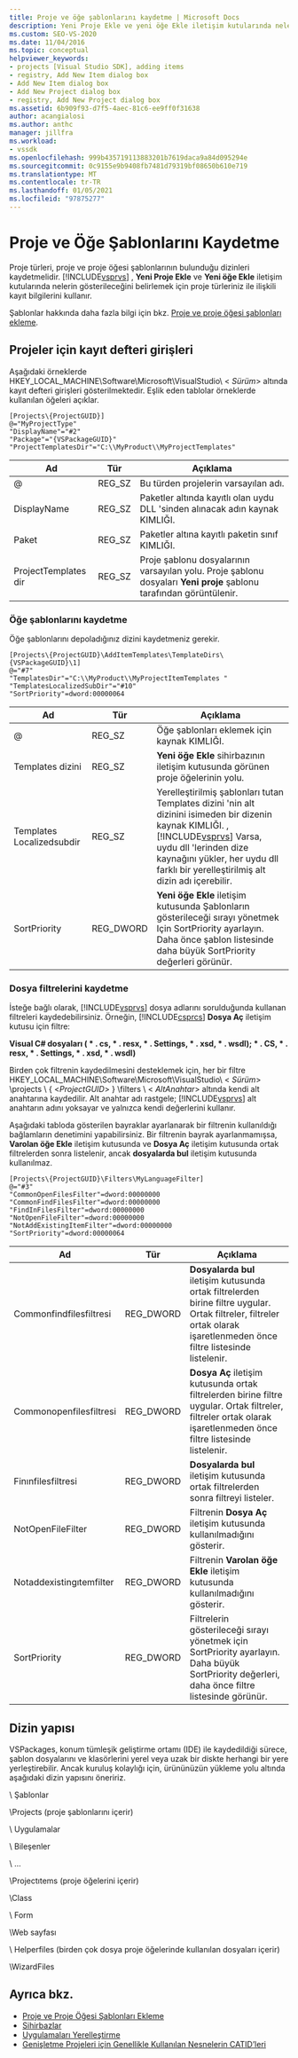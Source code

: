 ```yaml
---
title: Proje ve öğe şablonlarını kaydetme | Microsoft Docs
description: Yeni Proje Ekle ve yeni öğe Ekle iletişim kutularında nelerin gösterileceğini belirlemek için, Visual Studio 'Nun proje türleriniz için kayıt bilgilerini nasıl kullandığını öğrenin.
ms.custom: SEO-VS-2020
ms.date: 11/04/2016
ms.topic: conceptual
helpviewer_keywords:
- projects [Visual Studio SDK], adding items
- registry, Add New Item dialog box
- Add New Item dialog box
- Add New Project dialog box
- registry, Add New Project dialog box
ms.assetid: 6b909f93-d7f5-4aec-81c6-ee9ff0f31638
author: acangialosi
ms.author: anthc
manager: jillfra
ms.workload:
- vssdk
ms.openlocfilehash: 999b435719113883201b7619daca9a84d095294e
ms.sourcegitcommit: 0c9155e9b9408fb7481d79319bf08650b610e719
ms.translationtype: MT
ms.contentlocale: tr-TR
ms.lasthandoff: 01/05/2021
ms.locfileid: "97875277"
---
```

# <a name="registering-project-and-item-templates"></a>Proje ve Öğe Şablonlarını Kaydetme
Proje türleri, proje ve proje öğesi şablonlarının bulunduğu dizinleri kaydetmelidir. [!INCLUDE[vsprvs](../../code-quality/includes/vsprvs_md.md)] , **Yeni Proje Ekle** ve **Yeni öğe Ekle** iletişim kutularında nelerin gösterileceğini belirlemek için proje türleriniz ile ilişkili kayıt bilgilerini kullanır.

 Şablonlar hakkında daha fazla bilgi için bkz. [Proje ve proje öğesi şablonları ekleme](../../extensibility/internals/adding-project-and-project-item-templates.md).

## <a name="registry-entries-for-projects"></a>Projeler için kayıt defteri girişleri
 Aşağıdaki örneklerde HKEY_LOCAL_MACHINE\Software\Microsoft\VisualStudio\\ < *Sürüm*> altında kayıt defteri girişleri gösterilmektedir. Eşlik eden tablolar örneklerde kullanılan öğeleri açıklar.

```
[Projects\{ProjectGUID}]
@="MyProjectType"
"DisplayName"="#2"
"Package"="{VSPackageGUID}"
"ProjectTemplatesDir"="C:\\MyProduct\\MyProjectTemplates"
```

|Ad|Tür|Açıklama|
|----------|----------|-----------------|
|@|REG_SZ|Bu türden projelerin varsayılan adı.|
|DisplayName|REG_SZ|Paketler altında kayıtlı olan uydu DLL 'sinden alınacak adın kaynak KIMLIĞI.|
|Paket|REG_SZ|Paketler altına kayıtlı paketin sınıf KIMLIĞI.|
|ProjectTemplates dir|REG_SZ|Proje şablonu dosyalarının varsayılan yolu. Proje şablonu dosyaları **Yeni proje** şablonu tarafından görüntülenir.|

### <a name="registering-item-templates"></a>Öğe şablonlarını kaydetme
 Öğe şablonlarını depoladığınız dizini kaydetmeniz gerekir.

```
[Projects\{ProjectGUID}\AddItemTemplates\TemplateDirs\{VSPackageGUID}\1]
@="#7"
"TemplatesDir"="C:\\MyProduct\\MyProjectItemTemplates "
"TemplatesLocalizedSubDir"="#10"
"SortPriority"=dword:00000064
```

| Ad | Tür | Açıklama |
|--------------------------|-----------| - |
| @ | REG_SZ | Öğe şablonları eklemek için kaynak KIMLIĞI. |
| Templates dizini | REG_SZ | **Yeni öğe Ekle** sihirbazının iletişim kutusunda görünen proje öğelerinin yolu. |
| Templates Localizedsubdir | REG_SZ | Yerelleştirilmiş şablonları tutan Templates dizini 'nin alt dizinini isimeden bir dizenin kaynak KIMLIĞI. , [!INCLUDE[vsprvs](../../code-quality/includes/vsprvs_md.md)] Varsa, uydu dll 'lerinden dize kaynağını yükler, her uydu dll farklı bir yerelleştirilmiş alt dizin adı içerebilir. |
| SortPriority | REG_DWORD | **Yeni öğe Ekle** iletişim kutusunda Şablonların gösterileceği sırayı yönetmek Için SortPriority ayarlayın. Daha önce şablon listesinde daha büyük SortPriority değerleri görünür. |

### <a name="registering-file-filters"></a>Dosya filtrelerini kaydetme
 İsteğe bağlı olarak, [!INCLUDE[vsprvs](../../code-quality/includes/vsprvs_md.md)] dosya adlarını sorulduğunda kullanan filtreleri kaydedebilirsiniz. Örneğin, [!INCLUDE[csprcs](../../data-tools/includes/csprcs_md.md)] **Dosya Aç** iletişim kutusu için filtre:

 **Visual C# dosyaları ( \* . cs, \* . resx, \* . Settings, \* . xsd, \* . wsdl); \* . CS, \* . resx, \* . Settings, \* . xsd, \* . wsdl)**

 Birden çok filtrenin kaydedilmesini desteklemek için, her bir filtre HKEY_LOCAL_MACHINE\Software\Microsoft\VisualStudio\\ < *Sürüm*> \projects \\ { \<*ProjectGUID*> } \filters \\ < *AltAnahtar*> altında kendi alt anahtarına kaydedilir. Alt anahtar adı rastgele; [!INCLUDE[vsprvs](../../code-quality/includes/vsprvs_md.md)] alt anahtarın adını yoksayar ve yalnızca kendi değerlerini kullanır.

 Aşağıdaki tabloda gösterilen bayraklar ayarlanarak bir filtrenin kullanıldığı bağlamların denetimini yapabilirsiniz. Bir filtrenin bayrak ayarlanmamışsa, **Varolan öğe Ekle** iletişim kutusunda ve **Dosya Aç** iletişim kutusunda ortak filtrelerden sonra listelenir, ancak **dosyalarda bul** iletişim kutusunda kullanılmaz.

```
[Projects\{ProjectGUID}\Filters\MyLanguageFilter]
@="#3"
"CommonOpenFilesFilter"=dword:00000000
"CommonFindFilesFilter"=dword:00000000
"FindInFilesFilter"=dword:00000000
"NotOpenFileFilter"=dword:00000000
"NotAddExistingItemFilter"=dword:00000000
"SortPriority"=dword:00000064
```

|Ad|Tür|Açıklama|
|----------|----------|-----------------|
|Commonfindfilesfiltresi|REG_DWORD|**Dosyalarda bul** iletişim kutusunda ortak filtrelerden birine filtre uygular. Ortak filtreler, filtreler ortak olarak işaretlenmeden önce filtre listesinde listelenir.|
|Commonopenfilesfiltresi|REG_DWORD|**Dosya Aç** iletişim kutusunda ortak filtrelerden birine filtre uygular. Ortak filtreler, filtreler ortak olarak işaretlenmeden önce filtre listesinde listelenir.|
|Finınfilesfiltresi|REG_DWORD|**Dosyalarda bul** iletişim kutusunda ortak filtrelerden sonra filtreyi listeler.|
|NotOpenFileFilter|REG_DWORD|Filtrenin **Dosya Aç** iletişim kutusunda kullanılmadığını gösterir.|
|Notaddexistingıtemfilter|REG_DWORD|Filtrenin **Varolan öğe Ekle** iletişim kutusunda kullanılmadığını gösterir.|
|SortPriority|REG_DWORD|Filtrelerin gösterileceği sırayı yönetmek için SortPriority ayarlayın. Daha büyük SortPriority değerleri, daha önce filtre listesinde görünür.|

## <a name="directory-structure"></a>Dizin yapısı
 VSPackages, konum tümleşik geliştirme ortamı (IDE) ile kaydedildiği sürece, şablon dosyalarını ve klasörlerini yerel veya uzak bir diskte herhangi bir yere yerleştirebilir. Ancak kuruluş kolaylığı için, ürününüzün yükleme yolu altında aşağıdaki dizin yapısını öneririz.

 \ Şablonlar

 \Projects (proje şablonlarını içerir)

 \ Uygulamalar

 \ Bileşenler

 \ ...

 \Projectıtems (proje öğelerini içerir)

 \Class

 \ Form

 \Web sayfası

 \ Helperfiles (birden çok dosya proje öğelerinde kullanılan dosyaları içerir)

 \WizardFiles

## <a name="see-also"></a>Ayrıca bkz.

- [Proje ve Proje Öğesi Şablonları Ekleme](../../extensibility/internals/adding-project-and-project-item-templates.md)
- [Sihirbazlar](../../extensibility/internals/wizards.md)
- [Uygulamaları Yerelleştirme](../../ide/globalizing-and-localizing-applications.md)
- [Genişletme Projeleri için Genellikle Kullanılan Nesnelerin CATID’leri](../../extensibility/internals/catids-for-objects-that-are-typically-used-to-extend-projects.md)
